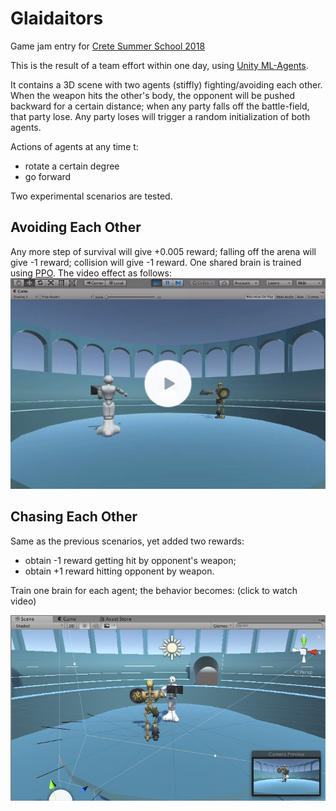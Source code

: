 # Glaidaitors
Game jam entry for [Crete Summer School 2018](http://school.gameaibook.org/)

This is the result of a team effort within one day, using [Unity ML-Agents](https://github.com/Unity-Technologies/ml-agents).

It contains a 3D scene with two agents (stiffly) fighting/avoiding each other. When the weapon hits the other's body, the opponent will be pushed backward for a certain distance; when any party falls off the battle-field, that party lose. Any party loses will trigger a random initialization of both agents.

Actions of agents at any time t: 
- rotate a certain degree
- go forward

Two experimental scenarios are tested.

## Avoiding Each Other
Any more step of survival will give +0.005 reward; falling off the arena will give -1 reward; collision will give -1 reward. One shared brain is trained using [PPO](https://blog.openai.com/openai-baselines-ppo/#ppo). The video effect as follows:
[![Watch the video](video1.jpg)](https://www.useloom.com/embed/a9489fbd5d6340c0b9c936ea0708e5db)


## Chasing Each Other
Same as the previous scenarios, yet added two rewards:
- obtain -1 reward getting hit by opponent's weapon;
- obtain +1 reward hitting opponent by weapon.

Train one brain for each agent; the behavior becomes: (click to watch video)

[![Watch the video](video2.jpg)](https://www.useloom.com/embed/fa38852d8c2549fa914a56d50bcf3417)
